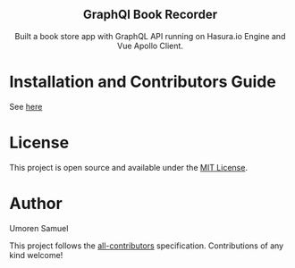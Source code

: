 <div align="center">
  <h2> GraphQl Book Recorder </h2>
  <p> 
    Built a book store app with GraphQL API running on Hasura.io Engine and Vue Apollo Client. </p>
</div>




# Installation and Contributors Guide

See [here](https://github.com/BolajiAyodeji/netty-finder/blob/master/CONTRIBUTING.md)

# License

This project is open source and available under the [MIT License](https://github.com/Umoren/graphqlbook-store/blob/master/LICENSE).

# Author

Umoren Samuel

This project follows the [all-contributors](https://github.com/all-contributors/all-contributors) specification. Contributions of any kind welcome!
